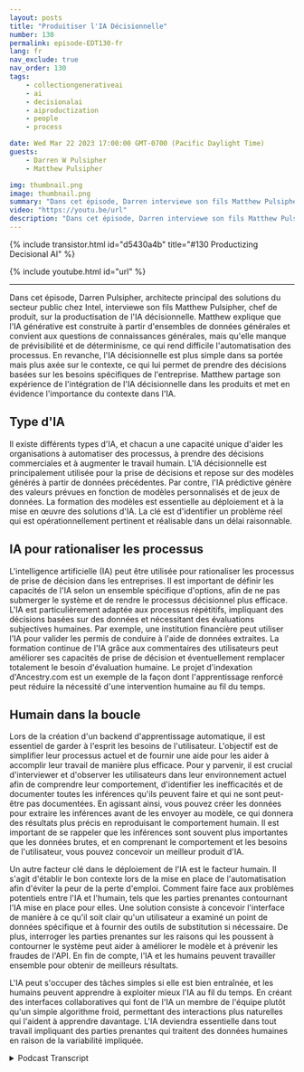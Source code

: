 ```yaml
---
layout: posts
title: "Produitiser l'IA Décisionnelle"
number: 130
permalink: episode-EDT130-fr
lang: fr
nav_exclude: true
nav_order: 130
tags:
    - collectiongenerativeai
    - ai
    - decisionalai
    - aiproductization
    - people
    - process

date: Wed Mar 22 2023 17:00:00 GMT-0700 (Pacific Daylight Time)
guests:
    - Darren W Pulsipher
    - Matthew Pulsipher

img: thumbnail.png
image: thumbnail.png
summary: "Dans cet épisode, Darren interviewe son fils Matthew Pulsipher sur la productisation de l'IA décisionnelle. Matthew a récemment modernisé son pipeline de développement de produits pour inclure l'IA décisionnelle dans son processus de développement de produits."
video: "https://youtu.be/url"
description: "Dans cet épisode, Darren interviewe son fils Matthew Pulsipher sur la productisation de l'IA décisionnelle. Matthew a récemment modernisé son pipeline de développement de produits pour inclure l'IA décisionnelle dans son processus de développement de produits."
---
```


<div>
{% include transistor.html id="d5430a4b" title="#130 Productizing Decisional AI" %}

{% include youtube.html id="url" %}
</div>

---

Dans cet épisode, Darren Pulsipher, architecte principal des solutions du secteur public chez Intel, interviewe son fils Matthew Pulsipher, chef de produit, sur la productisation de l'IA décisionnelle. Matthew explique que l'IA générative est construite à partir d'ensembles de données générales et convient aux questions de connaissances générales, mais qu'elle manque de prévisibilité et de déterminisme, ce qui rend difficile l'automatisation des processus. En revanche, l'IA décisionnelle est plus simple dans sa portée mais plus axée sur le contexte, ce qui lui permet de prendre des décisions basées sur les besoins spécifiques de l'entreprise. Matthew partage son expérience de l'intégration de l'IA décisionnelle dans les produits et met en évidence l'importance du contexte dans l'IA.

## Type d'IA

Il existe différents types d'IA, et chacun a une capacité unique d'aider les organisations à automatiser des processus, à prendre des décisions commerciales et à augmenter le travail humain. L'IA décisionnelle est principalement utilisée pour la prise de décisions et repose sur des modèles générés à partir de données précédentes. Par contre, l'IA prédictive génère des valeurs prévues en fonction de modèles personnalisés et de jeux de données. La formation des modèles est essentielle au déploiement et à la mise en œuvre des solutions d'IA. La clé est d'identifier un problème réel qui est opérationnellement pertinent et réalisable dans un délai raisonnable.

## IA pour rationaliser les processus

L'intelligence artificielle (IA) peut être utilisée pour rationaliser les processus de prise de décision dans les entreprises. Il est important de définir les capacités de l'IA selon un ensemble spécifique d'options, afin de ne pas submerger le système et de rendre le processus décisionnel plus efficace. L'IA est particulièrement adaptée aux processus répétitifs, impliquant des décisions basées sur des données et nécessitant des évaluations subjectives humaines. Par exemple, une institution financière peut utiliser l'IA pour valider les permis de conduire à l'aide de données extraites. La formation continue de l'IA grâce aux commentaires des utilisateurs peut améliorer ses capacités de prise de décision et éventuellement remplacer totalement le besoin d'évaluation humaine. Le projet d'indexation d'Ancestry.com est un exemple de la façon dont l'apprentissage renforcé peut réduire la nécessité d'une intervention humaine au fil du temps.

## Humain dans la boucle

Lors de la création d'un backend d'apprentissage automatique, il est essentiel de garder à l'esprit les besoins de l'utilisateur. L'objectif est de simplifier leur processus actuel et de fournir une aide pour les aider à accomplir leur travail de manière plus efficace. Pour y parvenir, il est crucial d'interviewer et d'observer les utilisateurs dans leur environnement actuel afin de comprendre leur comportement, d'identifier les inefficacités et de documenter toutes les inférences qu'ils peuvent faire et qui ne sont peut-être pas documentées. En agissant ainsi, vous pouvez créer les données pour extraire les inférences avant de les envoyer au modèle, ce qui donnera des résultats plus précis en reproduisant le comportement humain. Il est important de se rappeler que les inférences sont souvent plus importantes que les données brutes, et en comprenant le comportement et les besoins de l'utilisateur, vous pouvez concevoir un meilleur produit d'IA.

Un autre facteur clé dans le déploiement de l'IA est le facteur humain. Il s'agit d'établir le bon contexte lors de la mise en place de l'automatisation afin d'éviter la peur de la perte d'emploi. Comment faire face aux problèmes potentiels entre l'IA et l'humain, tels que les parties prenantes contournant l'IA mise en place pour elles. Une solution consiste à concevoir l'interface de manière à ce qu'il soit clair qu'un utilisateur a examiné un point de données spécifique et à fournir des outils de substitution si nécessaire. De plus, interroger les parties prenantes sur les raisons qui les poussent à contourner le système peut aider à améliorer le modèle et à prévenir les fraudes de l'API. En fin de compte, l'IA et les humains peuvent travailler ensemble pour obtenir de meilleurs résultats.

L'IA peut s'occuper des tâches simples si elle est bien entraînée, et les humains peuvent apprendre à exploiter mieux l'IA au fil du temps. En créant des interfaces collaboratives qui font de l'IA un membre de l'équipe plutôt qu'un simple algorithme froid, permettant des interactions plus naturelles qui l'aident à apprendre davantage. L'IA deviendra essentielle dans tout travail impliquant des parties prenantes qui traitent des données humaines en raison de la variabilité impliquée.



<details>
<summary> Podcast Transcript </summary>

<p></p>

</details>
